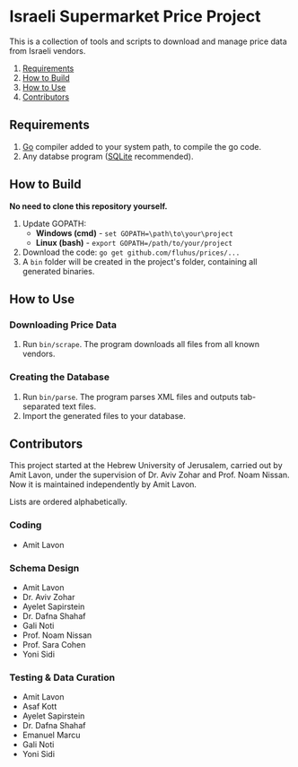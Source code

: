 Israeli Supermarket Price Project
=================================

This is a collection of tools and scripts to download and manage price data
from Israeli vendors.

1. [Requirements](#requirements)
2. [How to Build](#how-to-build)
3. [How to Use](#how-to-use)
4. [Contributors](#contributors)

Requirements
------------

1. [Go](http://golang.org/) compiler added to your system path, to compile the
   go code.
2. Any databse program ([SQLite](http://sqlite.org/) recommended).

How to Build
------------

**No need to clone this repository yourself.**

1. Update GOPATH:
   * **Windows (cmd)** - `set GOPATH=\path\to\your\project`
   * **Linux (bash)** - `export GOPATH=/path/to/your/project`
2. Download the code: `go get github.com/fluhus/prices/...`
3. A `bin` folder will be created in the project's folder, containing all
   generated binaries.

How to Use
----------

### Downloading Price Data

1. Run `bin/scrape`. The program downloads all files from all known vendors.

### Creating the Database

1. Run `bin/parse`. The program parses XML files and outputs tab-separated
   text files.
2. Import the generated files to your database.

Contributors
------------

This project started at the Hebrew University of Jerusalem, carried out by
Amit Lavon, under the supervision of Dr. Aviv Zohar and Prof. Noam Nissan.
Now it is maintained independently by Amit Lavon.

Lists are ordered alphabetically.

### Coding

* Amit Lavon

### Schema Design

* Amit Lavon
* Dr. Aviv Zohar
* Ayelet Sapirstein
* Dr. Dafna Shahaf
* Gali Noti
* Prof. Noam Nissan
* Prof. Sara Cohen
* Yoni Sidi

### Testing & Data Curation

* Amit Lavon
* Asaf Kott
* Ayelet Sapirstein
* Dr. Dafna Shahaf
* Emanuel Marcu
* Gali Noti
* Yoni Sidi
